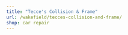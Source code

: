 ```yaml
---
title: "Tecce's Collision & Frame"
url: /wakefield/tecces-collision-and-frame/
shop: car repair
---
```

